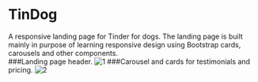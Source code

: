 # TinDog
A responsive landing page for Tinder for dogs.
The landing page is built mainly in purpose of learning responsive design using Bootstrap cards, carousels and other components. <br>
###Landing page header.
![1](https://user-images.githubusercontent.com/34137527/186484878-72f96454-2627-4429-91b7-a1155d983a06.PNG)
###Carousel and cards for testimonials and pricing.
![2](https://user-images.githubusercontent.com/34137527/186484904-e18b9391-21ba-41ec-a2eb-36d5e2bc3eee.PNG)

